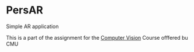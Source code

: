 # PersAR
 Simple AR application
 
 This is a part of the assignment for the [Computer Vision](https://www.cs.cmu.edu/~16385/) Course offfered bu CMU
